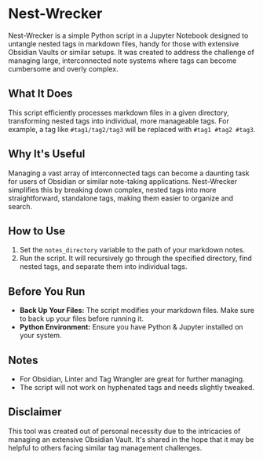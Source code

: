 # Nest-Wrecker
Nest-Wrecker is a simple Python script in a Jupyter Notebook designed to untangle nested tags in markdown files, handy for those with extensive Obsidian Vaults or similar setups. It was created to address the challenge of managing large, interconnected note systems where tags can become cumbersome and overly complex.

## What It Does
This script efficiently processes markdown files in a given directory, transforming nested tags into individual, more manageable tags. For example, a tag like `#tag1/tag2/tag3` will be replaced with `#tag1 #tag2 #tag3`.

## Why It's Useful
Managing a vast array of interconnected tags can become a daunting task for users of Obsidian or similar note-taking applications. Nest-Wrecker simplifies this by breaking down complex, nested tags into more straightforward, standalone tags, making them easier to organize and search.

## How to Use
1. Set the `notes_directory` variable to the path of your markdown notes.
2. Run the script. It will recursively go through the specified directory, find nested tags, and separate them into individual tags.

## Before You Run
- **Back Up Your Files:** The script modifies your markdown files. Make sure to back up your files before running it.
- **Python Environment:** Ensure you have Python & Jupyter installed on your system.

## Notes
- For Obsidian, Linter and Tag Wrangler are great for further managing.
- The script will not work on hyphenated tags and needs slightly tweaked.

## Disclaimer
This tool was created out of personal necessity due to the intricacies of managing an extensive Obsidian Vault. It's shared in the hope that it may be helpful to others facing similar tag management challenges.
